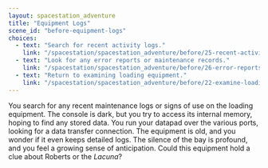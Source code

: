 ```yaml
---
layout: spacestation_adventure
title: "Equipment Logs"
scene_id: "before-equipment-logs"
choices:
  - text: "Search for recent activity logs."
    link: "/spacestation/spacestation_adventure/before/25-recent-activity-logs"
  - text: "Look for any error reports or maintenance records."
    link: "/spacestation/spacestation_adventure/before/26-error-reports"
  - text: "Return to examining loading equipment."
    link: "/spacestation/spacestation_adventure/before/22-examine-loading-equipment"
---
```


You search for any recent maintenance logs or signs of use on the loading equipment. The console is dark, but you try to access its internal memory, hoping to find any stored data. You run your datapad over the various ports, looking for a data transfer connection. The equipment is old, and you wonder if it even keeps detailed logs. The silence of the bay is profound, and you feel a growing sense of anticipation. Could this equipment hold a clue about Roberts or the *Lacuna*?
